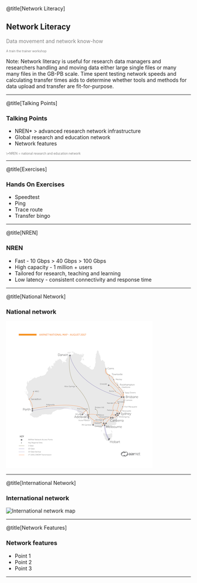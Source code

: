 @title[Network Literacy]
## Network Literacy
<p style="color:gray">Data movement and network know-how</p>
<p style="font-size:0.6em; color:gray">A train the trainer workshop</p> 


Note:
Network literacy is useful for research data managers and researchers handling and moving data either large single files or many many files in the GB-PB scale. Time spent testing network speeds and calculating transfer times aids to determine whether tools and methods for data upload and transfer are fit-for-purpose.    

---
@title[Talking Points]
### Talking Points
- NREN* > advanced research network infrastructure
- Global research and education network
- Network features

<p style="font-size:0.6em; color:gray">\*NREN = national research and education network</p> 

---
@title[Exercises]
### Hands On Exercises

- Speedtest
- Ping
- Trace route
- Transfer bingo

---
@title[NREN]
### NREN

- Fast - 10 Gbps > 40 Gbps > 100 Gbps
- High capacity - 1 million + users 
- Tailored for research, teaching and learning 
- Low latency - consistent connectivity and response time

---
@title[National Network]
### National network 
![National network map](AARNet-specific/AARNet_National_Network_Map_082017_400px.png)

---
@title[International Network]
### International network
![International network map](https://www.aarnet.edu.au/images/uploads/main/AARNet_International_Map_082017.png)

---
@title[Network Features]
### Network features

- Point 1
- Point 2
- Point 3

---
